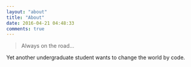 ```yaml
---
layout: "about"
title: "About"
date: 2016-04-21 04:48:33
comments: true
---
```



> Always on the road...

Yet another undergraduate student wants to change the world by code.
